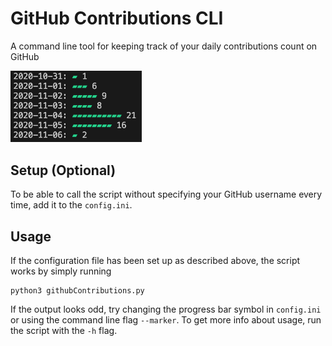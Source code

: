 # GitHub Contributions CLI
A command line tool for keeping track of your daily contributions count on GitHub

<p align="left">
  <img src="assets/sample-output.png" width="210px" alt="Sample output"/>
</p>

## Setup (Optional)
To be able to call the script without specifying your GitHub username every time, add it to the `config.ini`.

## Usage
If the configuration file has been set up as described above, the script works by simply running
```
python3 githubContributions.py
```
If the output looks odd, try changing the progress bar symbol in `config.ini` or using the command line flag `--marker`. To get more info about usage, run the script with the `-h` flag.
